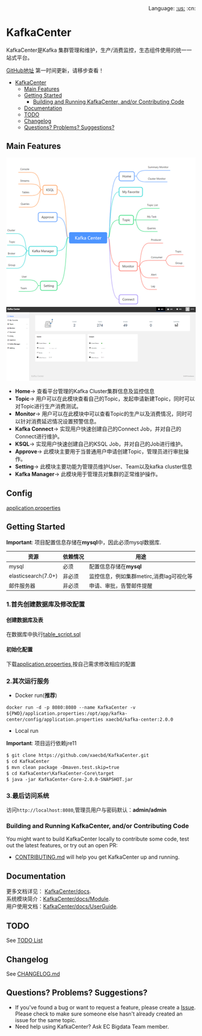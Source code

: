 <div align="right">Language: <a title="English" href="./README.md">:us:</a>
:cn:
</div>

# KafkaCenter
KafkaCenter是Kafka 集群管理和维护，生产/消费监控，生态组件使用的统一一站式平台。

[GitHub地址](https://github.com/xaecbd/KafkaCenter) 第一时间更新，请移步查看！

- [KafkaCenter](#kafkacenter)
  - [Main Features](#main-features)
  - [Getting Started](#getting-started)
    - [Building and Running KafkaCenter, and/or Contributing Code](#building-and-running-kafkacenter-andor-contributing-code)
  - [Documentation](#documentation)
  - [TODO](#todo)
  - [Changelog](#changelog)
  - [Questions? Problems? Suggestions?](#questions-problems-suggestions)

## Main Features
![avatar](docs/images/kafka-center.png)
![avatar](docs/images/screenshot.png)

- **Home**->
查看平台管理的Kafka Cluster集群信息及监控信息
- **Topic**->
用户可以在此模块查看自己的Topic，发起申请新建Topic，同时可以对Topic进行生产消费测试。
- **Monitor**->
用户可以在此模块中可以查看Topic的生产以及消费情况，同时可以针对消费延迟情况设置预警信息。
- **Kafka Connect**->
实现用户快速创建自己的Connect Job，并对自己的Connect进行维护。
- **KSQL**->
实现用户快速创建自己的KSQL Job，并对自己的Job进行维护。
- **Approve**->
此模块主要用于当普通用户申请创建Topic，管理员进行审批操作。
- **Setting**->
此模块主要功能为管理员维护User、Team以及kafka cluster信息
- **Kafka Manager**->
此模块用于管理员对集群的正常维护操作。

## Config
[application.properties](KafkaCenter-Core/src/main/resources/application.properties)

## Getting Started

**Important**: 项目配置信息存储在**mysql**中，因此必须mysql数据库.

资源|依赖情况|用途
---|---|---
mysql|必须|配置信息存储在**mysql**
elasticsearch(7.0+)|非必须|监控信息，例如集群metirc,消费lag可视化等
邮件服务器|非必须|申请、审批，告警邮件提醒
### 1.首先创建数据库及修改配置
#### 创建数据库及表
在数据库中执行[table_script.sql](KafkaCenter-Core/sql/table_script.sql)
#### 初始化配置
下载[application.properties](KafkaCenter-Core/src/main/resources/application.properties),按自己需求修改相应的配置
### 2.其次运行服务
- Docker run(**推荐**)

```
docker run -d -p 8080:8080 --name KafkaCenter -v ${PWD}/application.properties:/opt/app/kafka-center/config/application.properties xaecbd/kafka-center:2.0.0
```

- Local run

**Important**: 项目运行依赖jre11
```
$ git clone https://github.com/xaecbd/KafkaCenter.git
$ cd KafkaCenter
$ mvn clean package -Dmaven.test.skip=true
$ cd KafkaCenter\KafkaCenter-Core\target
$ java -jar KafkaCenter-Core-2.0.0-SNAPSHOT.jar
```

### 3.最后访问系统

访问`http://localhost:8080`,管理员用户与密码默认：**admin/admin**
### Building and Running KafkaCenter, and/or Contributing Code

You might want to build KafkaCenter locally to contribute some code, test out the latest features, or try
out an open PR:

- [CONTRIBUTING.md](CONTRIBUTING.md) will help you get KafkaCenter up and running.

## Documentation

更多文档详见： [KafkaCenter/docs](./docs).<br/>
系统模块简介：[KafkaCenter/docs/Module](./docs/Module.md).<br/>
用户使用文档：[KafkaCenter/docs/UserGuide](./docs/UserGuide.md).


## TODO

See [TODO List](https://github.com/xaecbd/KafkaCenter/projects/1)

## Changelog

See [CHANGELOG.md](CHANGELOG.md)

## Questions? Problems? Suggestions?

- If you've found a bug or want to request a feature, please create a [Issue](https://github.com/xaecbd/KafkaCenter/issues/new).
Please check to make sure someone else hasn't already created an issue for the same topic.
- Need help using KafkaCenter? Ask EC Bigdata Team member.

